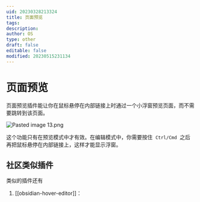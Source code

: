 ```yaml
---
uid: 20230328213324
title: 页面预览
tags: 
description: 
author: OS
type: other
draft: false
editable: false
modified: 20230515231134
---
```


# 页面预览

页面预览插件能让你在鼠标悬停在内部链接上时通过一个小浮窗预览页面，而不需要跳转到该页面。

![Pasted image 13.png](https://cdn.pkmer.cn/images/cc026650583b205667de6bd70ab48ab1_MD5.png!pkmer)

这个功能只有在预览模式中才有效。在编辑模式中，你需要按住  `Ctrl/Cmd`  之后再把鼠标悬停在内部链接上，这样才能显示浮窗。

## 社区类似插件

类似的插件还有

1. [[obsidian-hover-editor]]：
